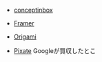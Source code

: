 - [conceptinbox](https://app.conceptinbox.com)
- [Framer](http://framerjs.com/)
- [Origami](http://facebook.github.io/origami/)

- [Pixate](http://www.pixate.com/)
Googleが買収したとこ
